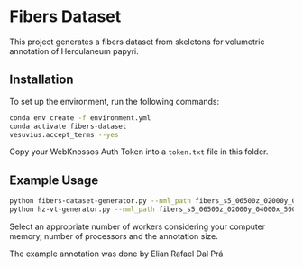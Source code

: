 # Fibers Dataset

This project generates a fibers dataset from skeletons for volumetric annotation of Herculaneum papyri.

## Installation

To set up the environment, run the following commands:

```bash
conda env create -f environment.yml
conda activate fibers-dataset
vesuvius.accept_terms --yes
```

Copy your WebKnossos Auth Token into a `token.txt` file in this folder.

## Example Usage
```bash
python fibers-dataset-generator.py --nml_path fibers_s5_06500z_02000y_04000x_500_v03.nml --output_folder output
python hz-vt-generator.py --nml_path fibers_s5_06500z_02000y_04000x_500_v03.nml --output_folder output --radius 2 --workers 1
```

Select an appropriate number of workers considering your computer memory, number of processors and the annotation size.

The example annotation was done by Elian Rafael Dal Prá


